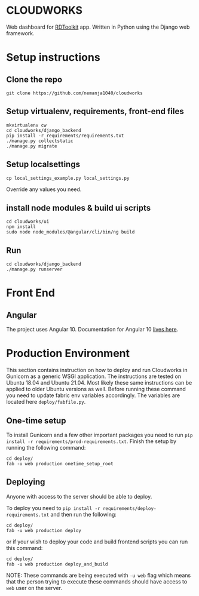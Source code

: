 # CLOUDWORKS


Web dashboard for [RDToolkit](https://github.com/dimagi/rd-toolkit/tree/master/app/src/main/java/org/rdtoolkit/) app.
Written in Python using the Django web framework.


# Setup instructions


## Clone the repo

```
git clone https://github.com/nemanja1040/cloudworks
```

## Setup virtualenv, requirements, front-end files

```
mkvirtualenv cw
cd cloudworks/django_backend
pip install -r requirements/requirements.txt
./manage.py collectstatic
./manage.py migrate
```

## Setup localsettings

```
cp local_settings_example.py local_settings.py
```

Override any values you need.

## install node modules & build ui scripts

```
cd cloudworks/ui
npm install
sudo node node_modules/@angular/cli/bin/ng build 
```

## Run

```
cd cloudworks/django_backend
./manage.py runserver
```


# Front End


## Angular

The project uses Angular 10.
Documentation for Angular 10 [lives here](https://angular.io/docs).


# Production Environment

This section contains instruction on how to deploy and run Cloudworks in Gunicorn as a generic WSGI application.
The instructions are tested on Ubuntu 18.04 and Ubuntu 21.04. Most likely these same instructions can be applied to older Ubuntu versions as well.
Before running these command you need to update fabric env variables accordingly. The variables are located here `deploy/fabfile.py`.

## One-time setup

To install Gunicorn and a few other important packages you need to run `pip install -r requirements/prod-requirements.txt`.
Finish the setup by running the following command:

```
cd deploy/
fab -u web production onetime_setup_root
```

## Deploying

Anyone with access to the server should be able to deploy.

To deploy you need to `pip install -r requirements/deploy-requirements.txt` and then run the following:

```
cd deploy/
fab -u web production deploy
```

or if your wish to deploy your code and build frontend scripts you can run this command:

```
cd deploy/
fab -u web production deploy_and_build
```

NOTE: These commands are being executed with `-u web` flag which means that the person trying to execute these commands should have access to `web` user on the server.
